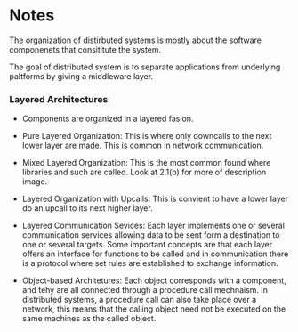 # Notes

The organization of distirbuted systems is mostly about the software componenets that consititute the system. 

The goal of distributed system is to separate applications from underlying paltforms by giving a middleware layer. 

### Layered Architectures 

* Components are organized in a layered fasion. 

* Pure Layered Organization: This is where only downcalls to the next lower layer are made. This is common in network communication.

* Mixed Layered Organization: This is the most common found where libraries and such are called. Look at 2.1(b) for more of description image. 

* Layered Organization with Upcalls: This is convient to have a lower layer do an upcall to its next higher layer. 

* Layered Communication Sevices: Each layer implements one or several communication services allowing data to be sent form a destination to one or several targets. Some important concepts are that each layer offers an interface for functions to be called and in communication there is a protocol where set rules are established to exchange information. 

* Object-based Architetures: Each object corresponds with a component, and tehy are all connected through a procedure call mechnaism. In distributed systems, a procedure call can also take place over a network, this means that the calling object need not be executed on the same machines as the called object. 







